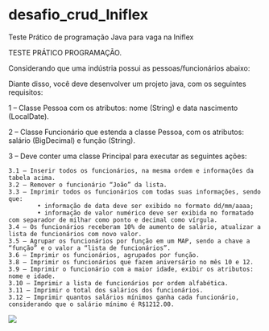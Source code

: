 # desafio_crud_Iniflex
Teste Prático de programação Java para vaga na Iniflex


TESTE PRÁTICO PROGRAMAÇÃO.

Considerando que uma indústria possui as pessoas/funcionários abaixo:

Diante disso, você deve desenvolver um projeto java, com os seguintes requisitos:

1 – Classe Pessoa com os atributos: nome (String) e data nascimento (LocalDate).

2 – Classe Funcionário que estenda a classe Pessoa, com os atributos: salário (BigDecimal) e função (String).

3 – Deve conter uma classe Principal para executar as seguintes ações:

    3.1 – Inserir todos os funcionários, na mesma ordem e informações da tabela acima.
    3.2 – Remover o funcionário “João” da lista.
    3.3 – Imprimir todos os funcionários com todas suas informações, sendo que:
            • informação de data deve ser exibido no formato dd/mm/aaaa;
            • informação de valor numérico deve ser exibida no formatado com separador de milhar como ponto e decimal como vírgula.
    3.4 – Os funcionários receberam 10% de aumento de salário, atualizar a lista de funcionários com novo valor.
    3.5 – Agrupar os funcionários por função em um MAP, sendo a chave a “função” e o valor a “lista de funcionários”.
    3.6 – Imprimir os funcionários, agrupados por função.
    3.8 – Imprimir os funcionários que fazem aniversário no mês 10 e 12.
    3.9 – Imprimir o funcionário com a maior idade, exibir os atributos: nome e idade.
    3.10 – Imprimir a lista de funcionários por ordem alfabética.
    3.11 – Imprimir o total dos salários dos funcionários.
    3.12 – Imprimir quantos salários mínimos ganha cada funcionário, considerando que o salário mínimo é R$1212.00.

<img src="(https://github.com/gabbilopez/desafio_crud_Iniflex/blob/main/imagem/2025-02-20%2017_53_12-Gupy.png)">
